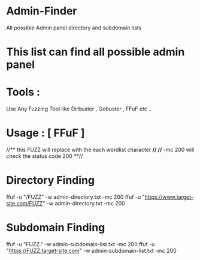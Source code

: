 # Admin-Finder
All possible Admin panel directory and subdomain lists

# This list can find all possible admin panel 

# Tools : 
Use Any Fuzzing Tool like Dirbuster , Gobuster , FFuF  etc ..

# Usage : [ FFuF ]
//** this FUZZ will replace with the each wordlist character **//
//** -mc 200 will check the status code 200 **//

# Directory Finding
ffuf -u "<URL>/FUZZ" -w admin-directory.txt -mc 200
ffuf -u "https://www.target-site.com/FUZZ" -w admin-directory.txt -mc 200 

# Subdomain Finding
ffuf -u "FUZZ.<URL>" -w admin-subdomain-list.txt -mc 200
ffuf -u "https://FUZZ.target-site.com" -w admin-subdomain-list.txt -mc 200

